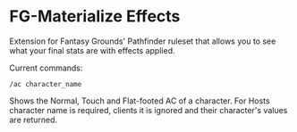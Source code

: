 # FG-Materialize Effects
Extension for Fantasy Grounds' Pathfinder ruleset that allows you to see what your final stats are with effects applied.

Current commands:

`/ac character_name`

Shows the Normal, Touch and Flat-footed AC of a character. For Hosts character name is required, clients it is ignored and their character's values are returned.
